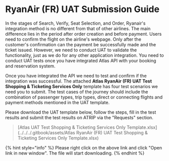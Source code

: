 # RyanAir (FR) UAT Submission Guide

In the stages of Search, Verify, Seat Selection, and Order, Ryanair's integration method is no different from that of other airlines. The main difference lies in the period after order creation and before payment. Users need to confirm the flight on the airline's webpage. Only after the customer's confirmation can the payment be successfully made and the ticket issued. 
However, we need to conduct UAT to validate the functionality, just as we do for any other application integration. You need to conduct UAT tests once you have integrated Atlas API with your booking and reservation system. 

Once you have integrated the API we need to test and confirm if the integration was successful. The attached **Atlas RyanAir (FR) UAT Test Shopping & Ticketing Services Only** template has four test scenarios we need you to submit. The test cases of the journey should include the combination of passenger types, trip types, direct or connecting flights and payment methods mentioned in the UAT template.

Please download the UAT template below, follow the steps, fill in the test results and submit the test results on ATRIP via the "Requests" section.

> [Atlas UAT Test Shopping & Ticketing Services Only Template.xlsx](../../../.gitbook/assets/Atlas RyanAir (FR) UAT Test Shopping & Ticketing Services Only Template.xlsx)

{% hint style="info" %}
Please right click on the above link and click "Open link in new window". The file will start downloading.
{% endhint %}


